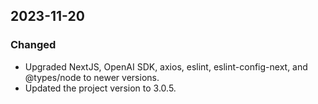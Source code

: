 ## 2023-11-20

### Changed
- Upgraded NextJS, OpenAI SDK, axios, eslint, eslint-config-next, and @types/node to newer versions.
- Updated the project version to 3.0.5.